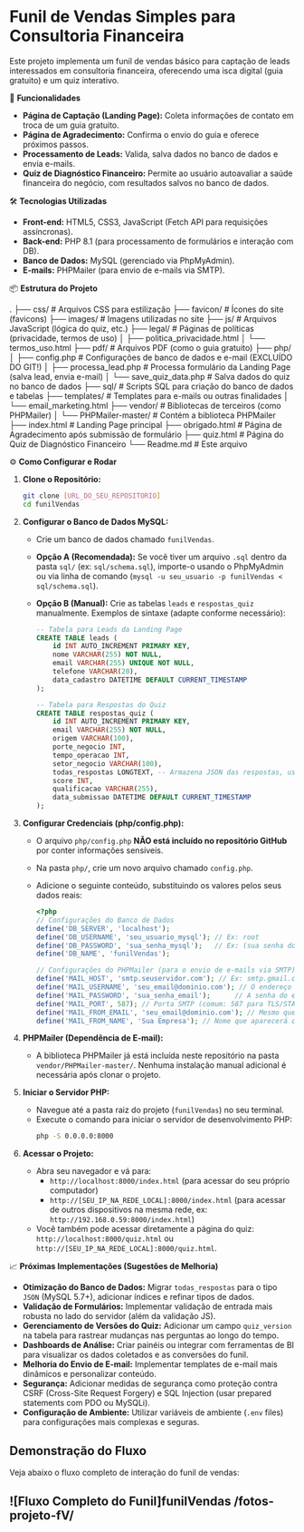 # Funil de Vendas Simples para Consultoria Financeira

Este projeto implementa um funil de vendas básico para captação de leads interessados em consultoria financeira, oferecendo uma isca digital (guia gratuito) e um quiz interativo.

🚀 **Funcionalidades**
* **Página de Captação (Landing Page):** Coleta informações de contato em troca de um guia gratuito.
* **Página de Agradecimento:** Confirma o envio do guia e oferece próximos passos.
* **Processamento de Leads:** Valida, salva dados no banco de dados e envia e-mails.
* **Quiz de Diagnóstico Financeiro:** Permite ao usuário autoavaliar a saúde financeira do negócio, com resultados salvos no banco de dados.

🛠️ **Tecnologias Utilizadas**
* **Front-end:** HTML5, CSS3, JavaScript (Fetch API para requisições assíncronas).
* **Back-end:** PHP 8.1 (para processamento de formulários e interação com DB).
* **Banco de Dados:** MySQL (gerenciado via PhpMyAdmin).
* **E-mails:** PHPMailer (para envio de e-mails via SMTP).

📦 **Estrutura do Projeto**

.
├── css/                      # Arquivos CSS para estilização
├── favicon/                  # Ícones do site (favicons)
├── images/                   # Imagens utilizadas no site
├── js/                       # Arquivos JavaScript (lógica do quiz, etc.)
├── legal/                    # Páginas de políticas (privacidade, termos de uso)
│   ├── politica_privacidade.html
│   └── termos_uso.html
├── pdf/                      # Arquivos PDF (como o guia gratuito)
├── php/
│   ├── config.php            # Configurações de banco de dados e e-mail (EXCLUÍDO DO GIT!)
│   ├── processa_lead.php     # Processa formulário da Landing Page (salva lead, envia e-mail)
│   └── save_quiz_data.php    # Salva dados do quiz no banco de dados
├── sql/                      # Scripts SQL para criação do banco de dados e tabelas
├── templates/                # Templates para e-mails ou outras finalidades
│   └── email_marketing.html
├── vendor/                   # Bibliotecas de terceiros (como PHPMailer)
│   └── PHPMailer-master/     # Contém a biblioteca PHPMailer
├── index.html                # Landing Page principal
├── obrigado.html             # Página de Agradecimento após submissão de formulário
├── quiz.html                 # Página do Quiz de Diagnóstico Financeiro
└── Readme.md                 # Este arquivo


⚙️ **Como Configurar e Rodar**

1.  **Clone o Repositório:**

    ```bash
    git clone [URL_DO_SEU_REPOSITORIO]
    cd funilVendas
    ```

2.  **Configurar o Banco de Dados MySQL:**
    * Crie um banco de dados chamado `funilVendas`.
    * **Opção A (Recomendada):** Se você tiver um arquivo `.sql` dentro da pasta `sql/` (ex: `sql/schema.sql`), importe-o usando o PhpMyAdmin ou via linha de comando (`mysql -u seu_usuario -p funilVendas < sql/schema.sql`).
    * **Opção B (Manual):** Crie as tabelas `leads` e `respostas_quiz` manualmente. Exemplos de sintaxe (adapte conforme necessário):

        ```sql
        -- Tabela para Leads da Landing Page
        CREATE TABLE leads (
            id INT AUTO_INCREMENT PRIMARY KEY,
            nome VARCHAR(255) NOT NULL,
            email VARCHAR(255) UNIQUE NOT NULL,
            telefone VARCHAR(20),
            data_cadastro DATETIME DEFAULT CURRENT_TIMESTAMP
        );

        -- Tabela para Respostas do Quiz
        CREATE TABLE respostas_quiz (
            id INT AUTO_INCREMENT PRIMARY KEY,
            email VARCHAR(255) NOT NULL,
            origem VARCHAR(100),
            porte_negocio INT,
            tempo_operacao INT,
            setor_negocio VARCHAR(100),
            todas_respostas LONGTEXT, -- Armazena JSON das respostas, use JSON para MySQL 5.7+
            score INT,
            qualificacao VARCHAR(255),
            data_submissao DATETIME DEFAULT CURRENT_TIMESTAMP
        );
        ```

3.  **Configurar Credenciais (php/config.php):**
    * O arquivo `php/config.php` **NÃO está incluído no repositório GitHub** por conter informações sensíveis.
    * Na pasta `php/`, crie um novo arquivo chamado `config.php`.
    * Adicione o seguinte conteúdo, substituindo os valores pelos seus dados reais:

        ```php
        <?php
        // Configurações do Banco de Dados
        define('DB_SERVER', 'localhost');
        define('DB_USERNAME', 'seu_usuario_mysql'); // Ex: root
        define('DB_PASSWORD', 'sua_senha_mysql');   // Ex: (sua senha do MySQL)
        define('DB_NAME', 'funilVendas');

        // Configurações do PHPMailer (para o envio de e-mails via SMTP)
        define('MAIL_HOST', 'smtp.seuservidor.com'); // Ex: smtp.gmail.com, smtp.office365.com
        define('MAIL_USERNAME', 'seu_email@dominio.com'); // O endereço de e-mail que enviará as mensagens
        define('MAIL_PASSWORD', 'sua_senha_email');      // A senha do e-mail
        define('MAIL_PORT', 587); // Porta SMTP (comum: 587 para TLS/STARTTLS, 465 para SSL)
        define('MAIL_FROM_EMAIL', 'seu_email@dominio.com'); // Mesmo que MAIL_USERNAME ou outro e-mail
        define('MAIL_FROM_NAME', 'Sua Empresa'); // Nome que aparecerá como remetente
        ```

4.  **PHPMailer (Dependência de E-mail):**
    * A biblioteca PHPMailer já está incluída neste repositório na pasta `vendor/PHPMailer-master/`. Nenhuma instalação manual adicional é necessária após clonar o projeto.

5.  **Iniciar o Servidor PHP:**
    * Navegue até a pasta raiz do projeto (`funilVendas`) no seu terminal.
    * Execute o comando para iniciar o servidor de desenvolvimento PHP:
        ```bash
        php -S 0.0.0.0:8000
        ```

6.  **Acessar o Projeto:**
    * Abra seu navegador e vá para:
        * `http://localhost:8000/index.html` (para acessar do seu próprio computador)
        * `http://[SEU_IP_NA_REDE_LOCAL]:8000/index.html` (para acessar de outros dispositivos na mesma rede, ex: `http://192.168.0.59:8000/index.html`)
    * Você também pode acessar diretamente a página do quiz: `http://localhost:8000/quiz.html` ou `http://[SEU_IP_NA_REDE_LOCAL]:8000/quiz.html`.

📈 **Próximas Implementações (Sugestões de Melhoria)**
* **Otimização do Banco de Dados:** Migrar `todas_respostas` para o tipo `JSON` (MySQL 5.7+), adicionar índices e refinar tipos de dados.
* **Validação de Formulários:** Implementar validação de entrada mais robusta no lado do servidor (além da validação JS).
* **Gerenciamento de Versões do Quiz:** Adicionar um campo `quiz_version` na tabela para rastrear mudanças nas perguntas ao longo do tempo.
* **Dashboards de Análise:** Criar painéis ou integrar com ferramentas de BI para visualizar os dados coletados e as conversões do funil.
* **Melhoria do Envio de E-mail:** Implementar templates de e-mail mais dinâmicos e personalizar conteúdo.
* **Segurança:** Adicionar medidas de segurança como proteção contra CSRF (Cross-Site Request Forgery) e SQL Injection (usar prepared statements com PDO ou MySQLi).
* **Configuração de Ambiente:** Utilizar variáveis de ambiente (`.env` files) para configurações mais complexas e seguras.
## Demonstração do Fluxo

Veja abaixo o fluxo completo de interação do funil de vendas:

![Fluxo Completo do Funil]funilVendas
/fotos-projeto-fV/
---
